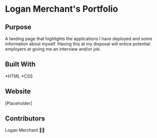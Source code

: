 # Logan Merchant's Portfolio

## Purpose
A landing page that highlights the applications I have deployed and some information about myself. Having this at my disposal will entice potential employers at giving me an interview and/or job. 

## Built With
*HTML
*CSS

## Website
[Placeholder]

## Contributors
Logan Merchant 👍🏻